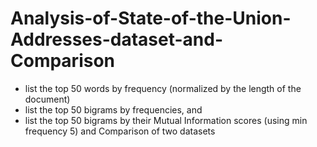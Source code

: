 # Analysis-of-State-of-the-Union-Addresses-dataset-and-Comparison
- list the top 50 words by frequency (normalized by the length of the document) 
- list the top 50 bigrams by frequencies, and 
- list the top 50 bigrams by their Mutual Information scores (using min frequency 5) and 
Comparison of two datasets
